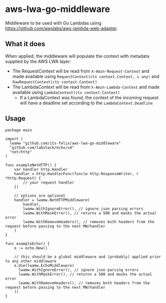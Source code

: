 # aws-lwa-go-middleware
Middleware to be used with Go Lambdas using https://github.com/awslabs/aws-lambda-web-adapter.

## What it does
When applied, the middleware will populate the context with metadata supplied by the AWS LWA layer:
- The RequestContext will be read from `X-Amzn-Request-Context` and made available using `RequestContext(ctx context.Context, v any)` and `RawRequestContext(ctx context.Context)`
- The LambdaContext will be read from `X-Amzn-Lambda-Context` and made available using `LambdaContext(ctx context.Context)`
  - If a LambdaContext was found, the context of the incoming request will have a deadline set according to the `LambdaContext.Deadline`

## Usage

```golang
package main

import (
  lwamw "github.com/its-felix/aws-lwa-go-middleware"
  "github.com/labstack/echo/v4"
  "net/http"
)

func exampleNetHTTP() {
	var handler http.Handler
	handler = http.HandlerFunc(func(w http.ResponseWriter, r *http.Request) { 
		// your request handler 
	})
	
	// options are optional
	handler = lwamw.NetHTTPMiddleware(
		handler, 
		lwamw.WithIgnoreError(), // ignore json parsing errors
		lwamw.WithMaskError(), // returns a 500 and masks the actual error
		lwamw.WithRemoveHeaders(), // removes both headers from the request before passing to the next MW/handler
	)
}

func exampleEcho() {
	e := echo.New()
	
	// this should be a global middleware and (probably) applied prior to any other middleware
	e.Use(lwamw.EchoMiddleware(
      lwamw.WithIgnoreError(), // ignore json parsing errors
      lwamw.WithMaskError(), // returns a 500 and masks the actual error
      lwamw.WithRemoveHeaders(), // removes both headers from the request before passing to the next MW/handler
	))
}
```